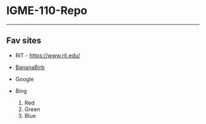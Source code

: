 # IGME-110-Repo

---

## Fav sites

- RIT - https://www.rit.edu/
- [BananaBirb](https://cloudywithachanceofmeatballs.fandom.com/wiki/File:Bananostrich.png)
- Google
- Bing


  1. Red
  2. Green
  3. Blue
